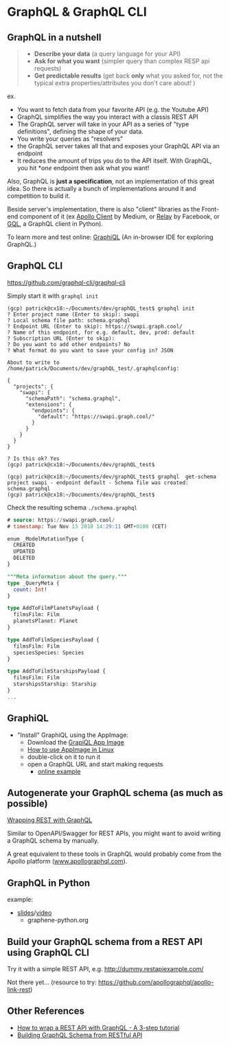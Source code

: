 # GraphQL & GraphQL CLI

## GraphQL in a nutshell

> * **Describe your data** (a query language for your API)
> * **Ask for what you want** (simpler query than complex RESP api requests)
> * **Get predictable results** (get back **only** what you asked for, not the typical extra properties/attributes you don't care about! )

ex. 

* You want to fetch data from your favorite API (e.g. the Youtube API)
* GraphQL simplifies the way you interact with a classis REST API
* The GraphQL server will take in your API as a series of "type definitions", defining the shape of your data.
* You write your queries as "resolvers"
* the GraphQL server takes all that and exposes your GraphQL API via an endpoint
* It reduces the amount of trips you do to the API itself. With GraphQL, you hit **one* endpoint then ask what you want!

Also, GraphQL is **just a specification**, not an implementation of this great idea. So there is actually a bunch of implementations around it and competition to build it.


Beside server's implementation, there is also "client" libraries as the Front-end component of it (ex [Apollo Client](https://www.apollographql.com/docs/react/) by Medium, or [Relay](https://facebook.github.io/relay/) by Facebook, or [GQL](https://github.com/graphql-python/gql), a GraphQL client in Python).


To learn more and test online: [GraphiQL](https://github.com/graphql/graphiql) (An in-browser IDE for exploring GraphQL.)










## GraphQL CLI

https://github.com/graphql-cli/graphql-cli


Simply start it with `graphql init`


```shell
(gcp) patrick@cx18:~/Documents/dev/graphQL_test$ graphql init
? Enter project name (Enter to skip): swapi
? Local schema file path: schema.graphql
? Endpoint URL (Enter to skip): https://swapi.graph.cool/
? Name of this endpoint, for e.g. default, dev, prod: default
? Subscription URL (Enter to skip): 
? Do you want to add other endpoints? No
? What format do you want to save your config in? JSON

About to write to /home/patrick/Documents/dev/graphQL_test/.graphqlconfig:

{
  "projects": {
    "swapi": {
      "schemaPath": "schema.graphql",
      "extensions": {
        "endpoints": {
          "default": "https://swapi.graph.cool/"
        }
      }
    }
  }
}

? Is this ok? Yes
(gcp) patrick@cx18:~/Documents/dev/graphQL_test$
```



```shell
(gcp) patrick@cx18:~/Documents/dev/graphQL_test$ graphql  get-schema
project swapi - endpoint default - Schema file was created: schema.graphql
(gcp) patrick@cx18:~/Documents/dev/graphQL_test$
```

Check the resulting schema `./schema.graphql`

```sql
# source: https://swapi.graph.cool/
# timestamp: Tue Nov 13 2018 14:29:11 GMT+0100 (CET)

enum _ModelMutationType {
  CREATED
  UPDATED
  DELETED
}

"""Meta information about the query."""
type _QueryMeta {
  count: Int!
}

type AddToFilmPlanetsPayload {
  filmsFilm: Film
  planetsPlanet: Planet
}

type AddToFilmSpeciesPayload {
  filmsFilm: Film
  speciesSpecies: Species
}

type AddToFilmStarshipsPayload {
  filmsFilm: Film
  starshipsStarship: Starship
}
...
```








## GraphiQL

* "Install" GraphiQL using the AppImage:
  * Download the [GrapiQL App Image](https://github.com/skevy/graphiql-app/releases/download/v0.6.3/graphiql-app-0.6.3-x86_64.AppImage)
  * [How to use AppImage in Linux](https://itsfoss.com/use-appimage-linux/)
  * double-click on it to run it
  * open a GraphQL URL and start making requests
      * [online example](https://graphql-compose-swapi.herokuapp.com/?query=%7B%0A%20%20films%20%7B%0A%20%20%20%20title%0A%20%20%20%20episode_id%0A%20%20%20%20opening_crawl%0A%20%20%20%20director%0A%20%20%20%20producer%0A%20%20%20%20release_date%0A%20%20%20%20created%0A%20%20%20%20edited%0A%20%20%20%20url%0A%20%20%7D%0A%7D) 


## Autogenerate your GraphQL schema (as much as possible)

[Wrapping REST with GraphQL](https://www.youtube.com/watch?v=iW4il6wUlvs)

Similar to OpenAPI/Swagger for REST APIs, you might want to avoid writing a GraphQL schema by manually.

A great equivalent to these tools in GraphQL would probably come from the Apollo platform (www.apollographql.com). 


## GraphQL in Python

example:
 * [slides](bit.ly/py-graphql)/[video](https://www.youtube.com/watch?v=cKTbHph-wlk)
    * graphene-python.org




## Build your GraphQL schema from a REST API using GraphQL CLI

Try it with a simple REST API, e.g. http://dummy.restapiexample.com/

Not there yet... (resource to try: https://github.com/apollographql/apollo-link-rest)




## Other References

* [How to wrap a REST API with GraphQL - A 3-step tutorial](https://www.prisma.io/blog/how-to-wrap-a-rest-api-with-graphql-8bf3fb17547d/)
* [Building GraphQL Schema from RESTful API](https://medium.com/@lyskos97/building-graphql-schema-from-rest-api-ee31ac12c57b)
